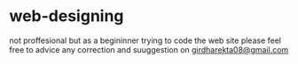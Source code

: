 # web-designing
not proffesional but as a begininner trying to code the web site
please feel free to advice any correction and suuggestion on girdharekta08@gmail.com
